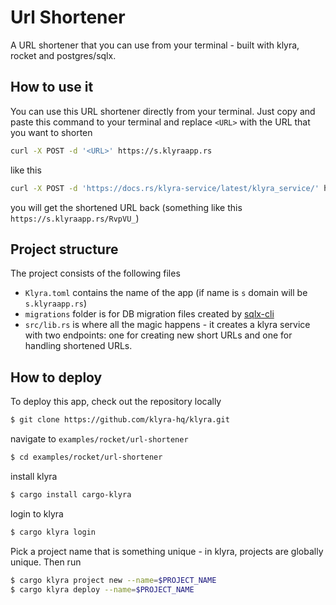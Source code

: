 # Url Shortener

A URL shortener that you can use from your terminal - built with klyra, rocket and postgres/sqlx.

## How to use it

You can use this URL shortener directly from your terminal. Just copy and paste this command to your terminal and replace `<URL>` with the URL that you want to shorten

```bash
curl -X POST -d '<URL>' https://s.klyraapp.rs
```

like this

```bash
curl -X POST -d 'https://docs.rs/klyra-service/latest/klyra_service/' https://s.klyraapp.rs
```

you will get the shortened URL back (something like this `https://s.klyraapp.rs/RvpVU_`)

## Project structure

The project consists of the following files

- `Klyra.toml` contains the name of the app (if name is `s` domain will be `s.klyraapp.rs`)
- `migrations` folder is for DB migration files created by [sqlx-cli](https://github.com/launchbadge/sqlx/tree/master/sqlx-cli)
- `src/lib.rs` is where all the magic happens - it creates a klyra service with two endpoints: one for creating new short URLs and one for handling shortened URLs.

## How to deploy

To deploy this app, check out the repository locally

```bash
$ git clone https://github.com/klyra-hq/klyra.git
```

navigate to `examples/rocket/url-shortener`

```bash
$ cd examples/rocket/url-shortener
```

install klyra

```bash
$ cargo install cargo-klyra
```

login to klyra

```bash
$ cargo klyra login
```

Pick a project name that is something unique - in klyra,
projects are globally unique. Then run

```bash
$ cargo klyra project new --name=$PROJECT_NAME
$ cargo klyra deploy --name=$PROJECT_NAME
```
